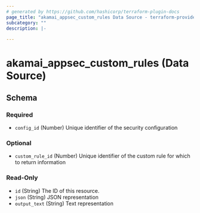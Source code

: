 ```yaml
---
# generated by https://github.com/hashicorp/terraform-plugin-docs
page_title: "akamai_appsec_custom_rules Data Source - terraform-provider-akamai"
subcategory: ""
description: |-
  
---
```


# akamai_appsec_custom_rules (Data Source)





<!-- schema generated by tfplugindocs -->
## Schema

### Required

- `config_id` (Number) Unique identifier of the security configuration

### Optional

- `custom_rule_id` (Number) Unique identifier of the custom rule for which to return information

### Read-Only

- `id` (String) The ID of this resource.
- `json` (String) JSON representation
- `output_text` (String) Text representation
